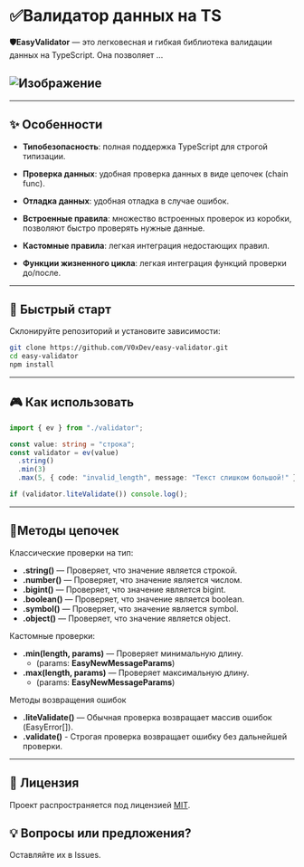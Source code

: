 # ✅Валидатор данных на TS

**🛡️EasyValidator** — это легковесная и гибкая библиотека валидации данных на TypeScript. Она позволяет ...

## ![Изображение](/public/logo.avif "Логотип Vortex")

---

## ✨ Особенности

- **Типобезопасность**: полная поддержка TypeScript для строгой типизации.
- **Проверка данных**: удобная проверка данных в виде цепочек (chain func).
- **Отладка данных**: удобная отладка в случае ошибок.

- **Встроенные правила**: множество встроенных проверок из коробки, позволяют быстро проверять нужные данные.
- **Кастомные правила**: легкая интеграция недостающих правил.
- **Функции жизненного цикла**: легкая интеграция функций проверки до/после.

---

## 🚀 Быстрый старт

Склонируйте репозиторий и установите зависимости:

```bash
git clone https://github.com/V0xDev/easy-validator.git
cd easy-validator
npm install
```

---

## 🎮 Как использовать

```ts
import { ev } from "./validator";

const value: string = "строка";
const validator = ev(value)
  .string()
  .min(3)
  .max(5, { code: "invalid_length", message: "Текст слишком большой!" });

if (validator.liteValidate()) console.log();
```

---

## 📝Методы цепочек

Классические проверки на тип:

- **.string()** — Проверяет, что значение является строкой.
- **.number()** — Проверяет, что значение является числом.
- **.bigint()** — Проверяет, что значение является bigint.
- **.boolean()** — Проверяет, что значение является boolean.
- **.symbol()** — Проверяет, что значение является symbol.
- **.object()** — Проверяет, что значение является object.

Кастомные проверки:

- **.min(length, params)** — Проверяет минимальную длину.
  - (params: **EasyNewMessageParams**)
- **.max(length, params)** — Проверяет максимальную длину.
  - (params: **EasyNewMessageParams**)

Методы возвращения ошибок

- **.liteValidate()** — Обычная проверка возвращает массив ошибок (EasyError[]).
- **.validate()** - Строгая проверка возвращает ошибку без дальнейшей проверки.

---

## 📜 Лицензия

Проект распространяется под лицензией [MIT](https://opensource.org/license/MIT).

## 💡 Вопросы или предложения?

Оставляйте их в Issues.

